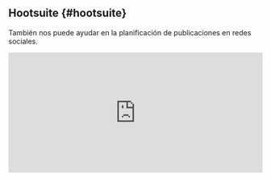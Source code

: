 ## Hootsuite {#hootsuite}

También nos puede ayudar en la planificación de publicaciones en redes sociales.

<div style="width: 100%;"><div style="position: relative; padding-bottom: 47.33%; padding-top: 0; height: 0;"><iframe frameborder="0" width="1200px" height="568px" style="position: absolute; top: 0; left: 0; width: 100%; height: 100%;" src="https://view.genial.ly/5dfb4b0bc0bcce0f4fd79037" type="text/html" allowscriptaccess="always" allowfullscreen="true" scrolling="yes" allownetworking="all"></iframe> </div> </div>
